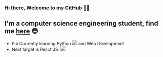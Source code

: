 ### Hi there, Welcome to my GitHub 🙋‍♂️

## I'm a computer science engineering student, find me [here](https://linkedin.com/in/chaitanya-thekkunja-aa0ba8195/) 😎

-   I'm Currently learning Python <img src="https://img.icons8.com/color/48/000000/python.png"/> and Web Development
-   Next target is React JS. <img src="https://cdn4.iconfinder.com/data/icons/logos-3/600/React.js_logo-512.png" />
